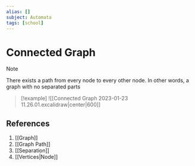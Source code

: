 ```yaml
---
alias: []
subject: Automata
tags: [school]
---
```

# Connected Graph

>[!note]
> There exists a path from every node to every other node. In other words, a graph with no separated parts

> [!example]
> ![[Connected Graph 2023-01-23 11.26.01.excalidraw|center|600]]

## References
1. [[Graph]]
2. [[Graph Path]]
3. [[Separation]]
4. [[Vertices|Node]]